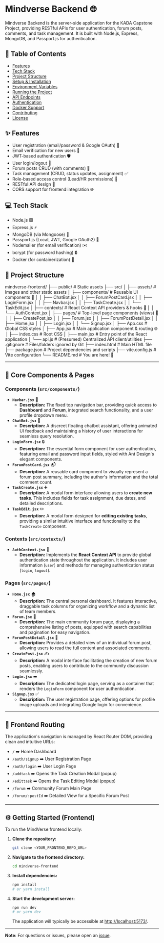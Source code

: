 #  Mindverse Backend 🌐

Mindverse Backend is the server-side application for the KADA Capstone Project, providing RESTful APIs for user authentication, forum posts, comments, and task management. It is built with Node.js, Express, MongoDB, and Passport.js for authentication.

## 📝 Table of Contents
- [Features](#features)
- [Tech Stack](#tech-stack)
- [Project Structure](#project-structure)
- [Setup & Installation](#setup--installation)
- [Environment Variables](#environment-variables)
- [Running the Project](#running-the-project)
- [API Endpoints](#api-endpoints)
- [Authentication](#authentication)
- [Docker Support](#docker-support)
- [Contributing](#contributing)
- [License](#license)

## ✨ Features
- User registration (email/password & Google OAuth) 🔑
- Email verification for new users 📧
- JWT-based authentication 🛡️
- User login/logout 🚪
- Forum posts CRUD (with comments) 💬
- Task management (CRUD, status updates, assignment) ✅
- Role-based access control (Lead/HR permissions) 👥
- RESTful API design 🔗
- CORS support for frontend integration 🌐

## 💻 Tech Stack
- Node.js 🟩
- Express.js ⚡
- MongoDB (via Mongoose) 🍃
- Passport.js (Local, JWT, Google OAuth2) 🛂
- Nodemailer (for email verification) ✉️
- bcrypt (for password hashing) 🔒
- Docker (for containerization) 🐳

## 📁 Project Structure
mindverse-frontend/
├── public/                 # Static assets
├── src/
│   ├── assets/             # Images and other static assets
│   ├── components/         # Reusable UI components 🧩
│   │   ├── ChatBot.jsx
│   │   ├── ForumPostCard.jsx
│   │   ├── LoginForm.jsx
│   │   ├── Navbar.jsx
│   │   ├── TaskCreate.jsx
│   │   └── TaskEdit.jsx
│   ├── contexts/           # React Context API providers & hooks 🎣
│   │   └── AuthContext.jsx
│   ├── pages/              # Top-level page components (views) 📄
│   │   ├── CreatePost.jsx
│   │   ├── Forum.jsx
│   │   ├── ForumPostDetail.jsx
│   │   ├── Home.jsx
│   │   ├── Login.jsx
│   │   └── Signup.jsx
│   ├── App.css             # Global CSS styles
│   ├── App.jsx             # Main application component & routing 🌐
│   ├── index.css           # Root CSS
│   ├── main.jsx            # Entry point of the React application
│   └── api.js              # (Presumed) Centralized API client/utilities
├── .gitignore              # Files/folders ignored by Git
├── index.html              # Main HTML file
├── package.json            # Project dependencies and scripts
├── vite.config.js          # Vite configuration
└── README.md               # You are here! 📍

---

## 🧩 Core Components & Pages

### Components (`src/components/`)

* **`Navbar.jsx`** 🧭
    * **Description:** The fixed top navigation bar, providing quick access to **Dashboard** and **Forum**, integrated search functionality, and a user profile dropdown menu.
* **`ChatBot.jsx`** 🤖
    * **Description:** A discreet floating chatbot assistant, offering animated UI feedback and maintaining a history of user interactions for seamless query resolution.
* **`LoginForm.jsx`** 🔒
    * **Description:** The essential form component for user authentication, featuring email and password input fields, styled with Ant Design's elegant components.
* **`ForumPostCard.jsx`** 📬
    * **Description:** A reusable card component to visually represent a forum post summary, including the author's information and the total comment count.
* **`TaskCreate.jsx`** ➕
    * **Description:** A modal form interface allowing users to **create new tasks**. This includes fields for task assignment, due dates, and detailed descriptions.
* **`TaskEdit.jsx`** ✏️
    * **Description:** A modal form designed for **editing existing tasks**, providing a similar intuitive interface and functionality to the `TaskCreate` component.

### Contexts (`src/contexts/`)

* **`AuthContext.jsx`** 🔑
    * **Description:** Implements the **React Context API** to provide global authentication state throughout the application. It includes user information (`user`) and methods for managing authentication status (`login`, `logout`).

### Pages (`src/pages/`)

* **`Home.jsx`** 🏠
    * **Description:** The central personal dashboard. It features interactive, draggable task columns for organizing workflow and a dynamic list of team members.
* **`Forum.jsx`** 💬
    * **Description:** The main community forum page, displaying a comprehensive listing of posts, equipped with search capabilities and pagination for easy navigation.
* **`ForumPostDetail.jsx`** 📖
    * **Description:** Provides a detailed view of an individual forum post, allowing users to read the full content and associated comments.
* **`CreatePost.jsx`** ✍️
    * **Description:** A modal interface facilitating the creation of new forum posts, enabling users to contribute to the community discussion seamlessly.
* **`Login.jsx`** ➡️
    * **Description:** The dedicated login page, serving as a container that renders the `LoginForm` component for user authentication.
* **`Signup.jsx`** ✅
    * **Description:** The user registration page, offering options for profile image uploads and integrating Google login for convenience.

---

## 🚦 Frontend Routing

The application's navigation is managed by React Router DOM, providing clean and intuitive URLs:

* `/` ➡️ Home Dashboard
* `/auth/signup` ➡️ User Registration Page
* `/auth/login` ➡️ User Login Page
* `/addtask` ➡️ Opens the Task Creation Modal (popup)
* `/edittask` ➡️ Opens the Task Editing Modal (popup)
* `/forum` ➡️ Community Forum Main Page
* `/forum/:postId` ➡️ Detailed View for a Specific Forum Post

---

## ⚙️ Getting Started (Frontend)

To run the MindVerse frontend locally:

1.  **Clone the repository:**
    ```bash
    git clone <YOUR_FRONTEND_REPO_URL>
    ```
2.  **Navigate to the frontend directory:**
    ```bash
    cd mindverse-frontend
    ```
3.  **Install dependencies:**
    ```bash
    npm install
    # or yarn install
    ```
4.  **Start the development server:**
    ```bash
    npm run dev
    # or yarn dev
    ```
    The application will typically be accessible at [http://localhost:5173/](http://localhost:5173/).

---

**Note:** For questions or issues, please open an [issue](https://github.com/calistasalscpw/mindverse-backend/issues).
